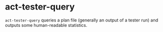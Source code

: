 # act-tester-query

`act-tester-query` queries a plan file (generally an output of a tester run) and outputs some human-readable
statistics.
